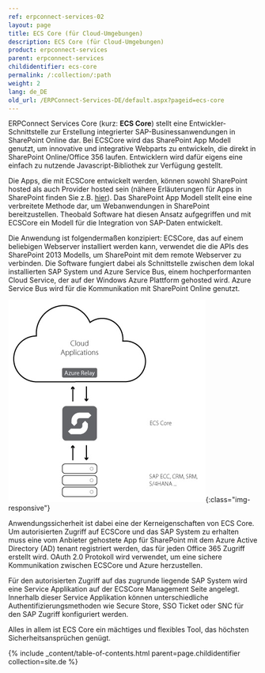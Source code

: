 ```yaml
---
ref: erpconnect-services-02
layout: page
title: ECS Core (für Cloud-Umgebungen)
description: ECS Core (für Cloud-Umgebungen)
product: erpconnect-services
parent: erpconnect-services
childidentifier: ecs-core
permalink: /:collection/:path
weight: 2
lang: de_DE
old_url: /ERPConnect-Services-DE/default.aspx?pageid=ecs-core
---
```


ERPConnect Services Core (kurz: **ECS Core**) stellt eine Entwickler-Schnittstelle zur Erstellung integrierter SAP-Businessanwendungen in SharePoint Online dar. Bei ECSCore wird das SharePoint App Modell genutzt, um innovative und integrative Webparts zu entwickeln, die direkt in SharePoint Online/Office 356 laufen. Entwicklern wird dafür eigens eine einfach zu nutzende Javascript-Bibliothek zur Verfügung gestellt. 

Die Apps, die mit ECSCore entwickelt werden, können sowohl SharePoint hosted als auch Provider hosted sein (nähere Erläuterungen für Apps in SharePoint finden Sie z.B. [hier](https://docs.microsoft.com/de-de/sharepoint/dev/sp-add-ins/sharepoint-add-ins)). Das SharePoint App Modell stellt eine eine verbreitete Methode dar, um Webanwendungen in SharePoint bereitzustellen. Theobald Software hat diesen Ansatz aufgegriffen und mit ECSCore ein Modell für die Integration von SAP-Daten entwickelt. 

Die Anwendung ist folgendermaßen konzipiert: ECSCore, das auf einem beliebigen Webserver installiert werden kann, verwendet die die APIs des SharePoint 2013 Modells, um SharePoint mit dem remote Webserver zu verbinden. Die Software fungiert dabei als Schnittstelle zwischen dem lokal installierten SAP System und Azure Service Bus, einem hochperformanten Cloud Service, der auf der Windows Azure Plattform gehosted wird. Azure Service Bus wird für die Kommunikation mit SharePoint Online genutzt. 


![ecscore-architecture](/img/content/ecscore-architecture.jpg){:class="img-responsive"}

Anwendungssicherheit ist dabei eine der Kerneigenschaften von ECS Core. Um autorisierten Zugriff auf ECSCore und das SAP System zu erhalten muss eine vom Anbieter gehostete App für SharePoint mit dem Azure Active Directory (AD) tenant registriert werden, das für jeden Office 365 Zugriff erstellt wird. OAuth 2.0 Protokoll wird verwendet, um eine sichere Kommunikation zwischen ECSCore und Azure herzustellen.  

Für den autorisierten Zugriff auf das zugrunde liegende SAP System wird eine Service Applikation auf der ECSCore Management Seite angelegt. Innerhalb dieser Service Applikation können unterschiedliche Authentifizierungsmethoden wie Secure Store, SSO Ticket oder SNC für den SAP Zugriff konfiguriert werden.   

Alles in allem ist ECS Core ein mächtiges und flexibles Tool, das höchsten Sicherheitsansprüchen genügt.   

{% include _content/table-of-contents.html parent=page.childidentifier collection=site.de %}